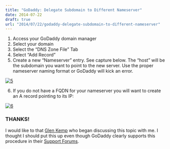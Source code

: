 ```yaml
---
title: "GoDaddy: Delegate Subdomain to Different Nameserver"
date: 2014-07-22
draft: true
url: "2014/07/22/godaddy-delegate-subdomain-to-different-nameserver"
---
```


1.  Access your GoDaddy domain manager
2.  Select your domain
3.  Select the “DNS Zone File” Tab
4.  Select “Add Record”
5.  Create a new “Nameserver” entry. See capture below. The “host” will be the subdomain you want to point to the new server. Use the proper nameserver naming format or GoDaddy will kick an error.

[![5](/post/2014-07-22-godaddy-delegate-subdomain-to-different-nameserver/5.png?w=300)](/post/2014-07-22-godaddy-delegate-subdomain-to-different-nameserver/5.png)

6.  If you do not have a FQDN for your nameserver you will want to create an A record pointing to its IP:

[![6](/post/2014-07-22-godaddy-delegate-subdomain-to-different-nameserver/6.png?w=300)](/post/2014-07-22-godaddy-delegate-subdomain-to-different-nameserver/6.png)

### THANKS!

I would like to that [Glen Kemp](https://twitter.com/ssl_boy) who began discussing this topic with me. I thought I should put this up even though GoDaddy clearly supports this procedure in their [Support Forums](http://support.godaddy.com/help/article/680/managing-dns-for-your-domain-names?pc_split_value=4).